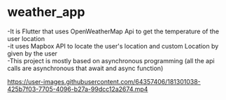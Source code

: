 # weather_app
-It is Flutter that uses OpenWeatherMap Api to get the temperature of the user location
<br/>
-it uses Mapbox API to locate the user's location and custom Location by given by the user
<br />
-This project is mostly based on asynchronous programming (all the api calls are asynchronous that await and async function)
<br/>



https://user-images.githubusercontent.com/64357406/181301038-425b7f03-7705-4096-b27a-99dcc12a2674.mp4


